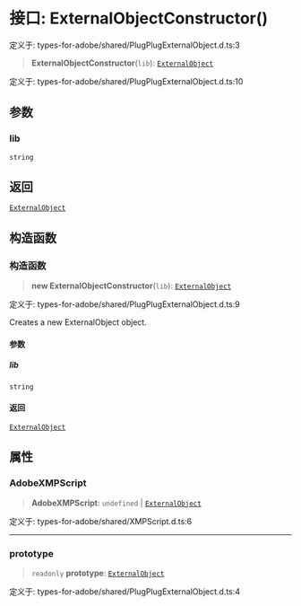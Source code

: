 # 接口: ExternalObjectConstructor()

定义于: types-for-adobe/shared/PlugPlugExternalObject.d.ts:3

> **ExternalObjectConstructor**(`lib`): [`ExternalObject`](ExternalObject.md)

定义于: types-for-adobe/shared/PlugPlugExternalObject.d.ts:10

## 参数

### lib

`string`

## 返回

[`ExternalObject`](ExternalObject.md)

## 构造函数

### 构造函数

> **new ExternalObjectConstructor**(`lib`): [`ExternalObject`](ExternalObject.md)

定义于: types-for-adobe/shared/PlugPlugExternalObject.d.ts:9

Creates a new ExternalObject object.

#### 参数

##### lib

`string`

#### 返回

[`ExternalObject`](ExternalObject.md)

## 属性

### AdobeXMPScript

> **AdobeXMPScript**: `undefined` \| [`ExternalObject`](ExternalObject.md)

定义于: types-for-adobe/shared/XMPScript.d.ts:6

***

### prototype

> `readonly` **prototype**: [`ExternalObject`](ExternalObject.md)

定义于: types-for-adobe/shared/PlugPlugExternalObject.d.ts:4
